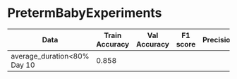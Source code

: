 # PretermBabyExperiments

| Data | Train Accuracy | Val Accuracy| F1 score | Precision | Recall | Model | Remarks | Features | Reviewer |
| --- | --- | --- | --- | --- | --- | --- | --- | --- | --- |
| average_duration<80% Day 10 | 0.858  |  | | | | Logistic Regression| |  | A |

